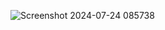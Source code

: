 ![Screenshot 2024-07-24 085738](https://github.com/user-attachments/assets/f4692d65-297f-4dfa-b122-a266453ed314)
